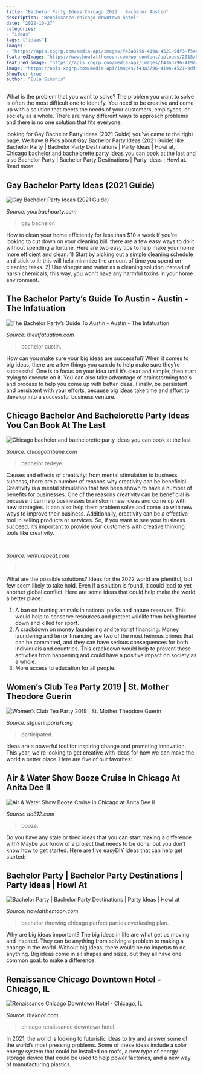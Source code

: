 ```yaml
---
title: "Bachelor Party Ideas Chicago 2022 : Bachelor Austin"
description: "Renaissance chicago downtown hotel"
date: "2022-10-27"
categories:
- "ideas"
tags: ["ideas"]
images:
- "https://apis.xogrp.com/media-api/images/f43a3796-419a-4521-9df3-f548944d9296~rs_2001.480.fit"
featuredImage: "https://www.howlatthemoon.com/wp-content/uploads/2018/02/Bachelor-Party.jpg"
featured_image: "https://apis.xogrp.com/media-api/images/f43a3796-419a-4521-9df3-f548944d9296~rs_2001.480.fit"
image: "https://apis.xogrp.com/media-api/images/f43a3796-419a-4521-9df3-f548944d9296~rs_2001.480.fit"
ShowToc: true
author: "Eula Simonis"
---
```



What is the problem that you want to solve?
The problem you want to solve is often the most difficult one to identify. You need to be creative and come up with a solution that meets the needs of your customers, employees, or society as a whole. There are many different ways to approach problems and there is no one solution that fits everyone.

	

		
looking for Gay Bachelor Party Ideas (2021 Guide) you've came to the right page. We have 8 Pics about Gay Bachelor Party Ideas (2021 Guide) like Bachelor Party | Bachelor Party Destinations | Party Ideas | Howl at, Chicago bachelor and bachelorette party ideas you can book at the last and also Bachelor Party | Bachelor Party Destinations | Party Ideas | Howl at. Read more:
		
    
## Gay Bachelor Party Ideas (2021 Guide)

<img loading=lazy src="https://www.yourbachparty.com/wp-content/uploads/2018/09/Depositphotos_156327068_m-2015.jpg" onerror="this.onerror=null;this.src='https://tse2.mm.bing.net/th?id=OIP.6CiKjK5VEAvl9NorPurMqAHaE8&amp;pid=15.1';" alt="Gay Bachelor Party Ideas (2021 Guide)">

_Source: yourbachparty.com_

>gay bachelor. 

	

How to clean your home efficiently for less than $10 a week
If you're looking to cut down on your cleaning bill, there are a few easy ways to do it without spending a fortune. Here are two easy tips to help make your home more efficient and clean: 1) Start by picking out a simple cleaning schedule and stick to it; this will help minimize the amount of time you spend on cleaning tasks. 2) Use vinegar and water as a cleaning solution instead of harsh chemicals; this way, you won't have any harmful toxins in your home environment.

    
## The Bachelor Party’s Guide To Austin - Austin - The Infatuation

<img loading=lazy src="https://infatuation.imgix.net/media/images/guides/bachelor-party-austin/banners/1508428990.58.jpg?auto=format&amp;fit=max&amp;h=1200&amp;w=3200" onerror="this.onerror=null;this.src='https://tse3.mm.bing.net/th?id=OIP.6160DKLF9Ok0trFnzzL2dAHaCx&amp;pid=15.1';" alt="The Bachelor Party’s Guide To Austin - Austin - The Infatuation">

_Source: theinfatuation.com_

>bachelor austin. 

	

How can you make sure your big ideas are successful?
When it comes to big ideas, there are a few things you can do to help make sure they’re successful. One is to focus on your idea until it’s clear and simple, then start trying to execute on it. You can also take advantage of brainstorming tools and process to help you come up with better ideas. Finally, be persistent and persistent with your efforts, because big ideas take time and effort to develop into a successful business venture.

    
## Chicago Bachelor And Bachelorette Party Ideas You Can Book At The Last

<img loading=lazy src="https://www.trbimg.com/img-5b329655/turbine/ct-redeye-bachelor-bachelorette-party-ideas-chicago-20180619" onerror="this.onerror=null;this.src='https://tse3.mm.bing.net/th?id=OIP.X3gJ91Cx5esY9-Kurc2cIQHaEK&amp;pid=15.1';" alt="Chicago bachelor and bachelorette party ideas you can book at the last">

_Source: chicagotribune.com_

>bachelor redeye. 

	

Causes and effects of creativity: from mental stimulation to business success, there are a number of reasons why creativity can be beneficial.
Creativity is a mental stimulation that has been shown to have a number of benefits for businesses. One of the reasons creativity can be beneficial is because it can help businesses brainstorm new ideas and come up with new strategies. It can also help them problem solve and come up with new ways to improve their business. Additionally, creativity can be a effective tool in selling products or services. So, if you want to see your business succeed, it’s important to provide your customers with creative thinking tools like creativity.

    
## 

<img loading=lazy src="https://venturebeat.com/wp-content/uploads/2018/12/ComponentinAppBuilder.png?w=800" onerror="this.onerror=null;this.src='https://tse4.mm.bing.net/th?id=OIP.bzdZSU7o_YQdSOaO-5rJ5AHaDh&amp;pid=15.1';" alt="">

_Source: venturebeat.com_

>. 

	

What are the possible solutions?
Ideas for the 2022 world are plentiful, but few seem likely to take hold. Even if a solution is found, it could lead to yet another global conflict. Here are some ideas that could help make the world a better place: 
1. A ban on hunting animals in national parks and nature reserves. This would help to conserve resources and protect wildlife from being hunted down and killed for sport.
2. A crackdown on money laundering and terrorist financing. Money laundering and terror financing are two of the most heinous crimes that can be committed, and they can have serious consequences for both individuals and countries. This crackdown would help to prevent these activities from happening and could have a positive impact on society as a whole.
3. More access to education for all people.

    
## Women’s Club Tea Party 2019 | St. Mother Theodore Guerin

<img loading=lazy src="https://stguerinparish.org/Gallery/WomensClubTeaParty2019/WomensClubTeaParty2019-1.jpg" onerror="this.onerror=null;this.src='https://tse3.mm.bing.net/th?id=OIP.FUnSstMm8VNil4enr2sU0AHaE8&amp;pid=15.1';" alt="Women’s Club Tea Party 2019 | St. Mother Theodore Guerin">

_Source: stguerinparish.org_

>participated. 

	

Ideas are a powerful tool for inspiring change and promoting innovation. This year, we're looking to get creative with ideas for how we can make the world a better place. Here are five of our favorites: 

    
## Air &amp; Water Show Booze Cruise In Chicago At Anita Dee II

<img loading=lazy src="https://assets0.dostuffmedia.com/uploads/aws_asset/aws_asset/8015346/1e065637-b4ce-429a-a7d1-03ff34a1ee1f.jpg" onerror="this.onerror=null;this.src='https://tse3.mm.bing.net/th?id=OIP.lcX-OkZoMmpx4V0nr53mVwHaLc&amp;pid=15.1';" alt="Air &amp; Water Show Booze Cruise in Chicago at Anita Dee II">

_Source: do312.com_

>booze. 

	

Do you have any stale or tired ideas that you can start making a difference with? Maybe you know of a project that needs to be done, but you don’t know how to get started. Here are five easyDIY ideas that can help get started: 

    
## Bachelor Party | Bachelor Party Destinations | Party Ideas | Howl At

<img loading=lazy src="https://www.howlatthemoon.com/wp-content/uploads/2018/02/Bachelor-Party.jpg" onerror="this.onerror=null;this.src='https://tse4.mm.bing.net/th?id=OIP.SHmasNzQc4BgDlKo0hBsNwHaE7&amp;pid=15.1';" alt="Bachelor Party | Bachelor Party Destinations | Party Ideas | Howl at">

_Source: howlatthemoon.com_

>bachelor throwing chicago perfect parties everlasting plan. 

	

Why are big ideas important?
The big ideas in life are what get us moving and inspired. They can be anything from solving a problem to making a change in the world. Without big ideas, there would be no impetus to do anything. Big ideas come in all shapes and sizes, but they all have one common goal: to make a difference.

    
## Renaissance Chicago Downtown Hotel - Chicago, IL

<img loading=lazy src="https://apis.xogrp.com/media-api/images/f43a3796-419a-4521-9df3-f548944d9296~rs_2001.480.fit" onerror="this.onerror=null;this.src='https://tse4.mm.bing.net/th?id=OIP.aFH5Lv-0alXgII3t636evAAAAA&amp;pid=15.1';" alt="Renaissance Chicago Downtown Hotel - Chicago, IL">

_Source: theknot.com_

>chicago renaissance downtown hotel. 

	

In 2021, the world is looking to futuristic ideas to try and answer some of the world’s most pressing problems. Some of these ideas include a solar energy system that could be installed on roofs, a new type of energy storage device that could be used to help power factories, and a new way of manufacturing plastics.

